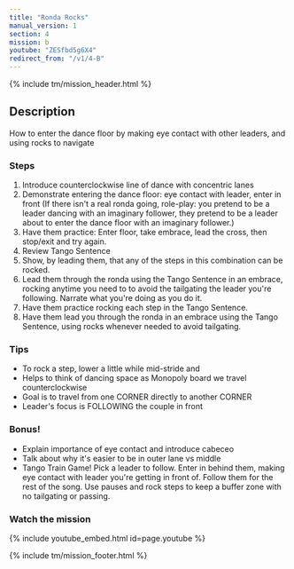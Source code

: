 ```yaml
---
title: "Ronda Rocks"
manual_version: 1
section: 4
mission: b
youtube: "ZESfbd5g6X4"
redirect_from: "/v1/4-B"
---
```


{% include tm/mission_header.html %}

## Description

How to enter the dance floor by making eye contact with other leaders, and using rocks to navigate

### Steps

1. Introduce counterclockwise line of dance with concentric lanes
2. Demonstrate entering the dance floor: eye contact with leader, enter in front
(If there isn't a real ronda going, role-play: you pretend to be a leader dancing with an imaginary follower, they pretend to be a leader about to enter the dance floor with an imaginary follower.)
3. Have them practice: Enter floor, take embrace, lead the cross, then stop/exit and try again. 
4. Review Tango Sentence
5. Show, by leading them, that any of the steps in this combination can be rocked. 
6. Lead them through the ronda using the Tango Sentence in an embrace, rocking anytime you need to to avoid the tailgating the leader you're following. Narrate what you're doing as you do it. 
7. Have them practice rocking each step in the Tango Sentence. 
8. Have them lead you through the ronda in an embrace using the Tango Sentence, using rocks whenever needed to avoid tailgating.  

### Tips

* To rock a step, lower a little while mid-stride and 
* Helps to think of dancing space as Monopoly board we travel counterclockwise
* Goal is to travel from one CORNER directly to another CORNER
* Leader's focus is FOLLOWING the couple in front

### Bonus! 

* Explain importance of eye contact and introduce cabeceo
* Talk about why it's easier to be in outer lane vs middle 
* Tango Train Game! Pick a leader to follow. Enter in behind them, making eye contact with leader you're getting in front of. Follow them for the rest of the song. Use pauses and rock steps to keep a buffer zone with no tailgating or passing. 

### Watch the mission

{% include youtube_embed.html id=page.youtube %}

{% include tm/mission_footer.html %}
